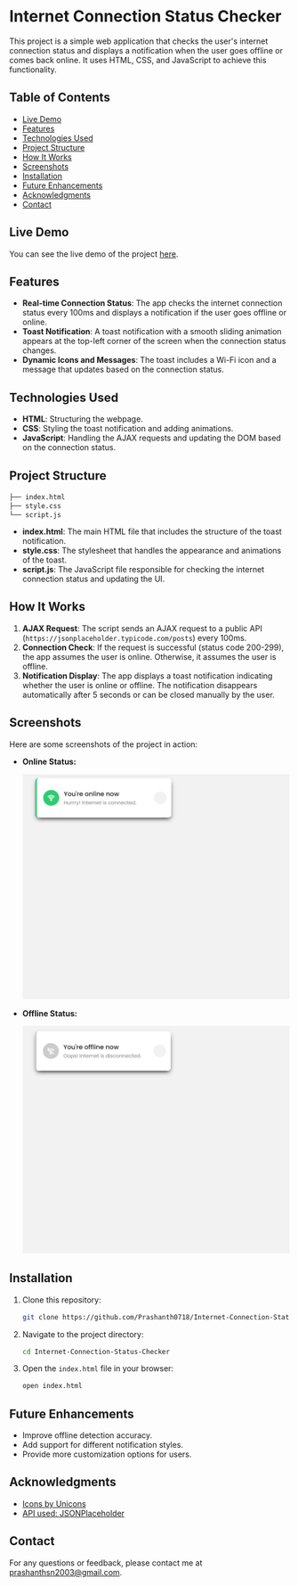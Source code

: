 # Internet Connection Status Checker

This project is a simple web application that checks the user's internet connection status and displays a notification when the user goes offline or comes back online. It uses HTML, CSS, and JavaScript to achieve this functionality.

## Table of Contents

- [Live Demo](#live-demo)
- [Features](#features)
- [Technologies Used](#technologies-used)
- [Project Structure](#project-structure)
- [How It Works](#how-it-works)
- [Screenshots](#screenshots)
- [Installation](#installation)
- [Future Enhancements](#future-enhancements)
- [Acknowledgments](#acknowledgments)
- [Contact](#contact)

## Live Demo

You can see the live demo of the project [here](https://prashanth0718.github.io/Internet-Connection-Status-Checker/).

## Features

- **Real-time Connection Status**: The app checks the internet connection status every 100ms and displays a notification if the user goes offline or online.
- **Toast Notification**: A toast notification with a smooth sliding animation appears at the top-left corner of the screen when the connection status changes.
- **Dynamic Icons and Messages**: The toast includes a Wi-Fi icon and a message that updates based on the connection status.

## Technologies Used

- **HTML**: Structuring the webpage.
- **CSS**: Styling the toast notification and adding animations.
- **JavaScript**: Handling the AJAX requests and updating the DOM based on the connection status.

## Project Structure

```
├── index.html
├── style.css
└── script.js
```

- **index.html**: The main HTML file that includes the structure of the toast notification.
- **style.css**: The stylesheet that handles the appearance and animations of the toast.
- **script.js**: The JavaScript file responsible for checking the internet connection status and updating the UI.

## How It Works

1. **AJAX Request**: The script sends an AJAX request to a public API (`https://jsonplaceholder.typicode.com/posts`) every 100ms.
2. **Connection Check**: If the request is successful (status code 200-299), the app assumes the user is online. Otherwise, it assumes the user is offline.
3. **Notification Display**: The app displays a toast notification indicating whether the user is online or offline. The notification disappears automatically after 5 seconds or can be closed manually by the user.

## Screenshots

Here are some screenshots of the project in action:

- **Online Status:**

  ![Online Status](assets/OnlineScreenshot.png)

- **Offline Status:**

  ![Offline Status](assets/OfflineScreenshot.png)


## Installation

1. Clone this repository:
   ```bash
   git clone https://github.com/Prashanth0718/Internet-Connection-Status-Checker.git
   ```
2. Navigate to the project directory:
   ```bash
   cd Internet-Connection-Status-Checker
   ```
3. Open the `index.html` file in your browser:
   ```bash
   open index.html
   ```

## Future Enhancements

- Improve offline detection accuracy.
- Add support for different notification styles.
- Provide more customization options for users.

## Acknowledgments

- [Icons by Unicons](https://iconscout.com/unicons)
- [API used: JSONPlaceholder](https://jsonplaceholder.typicode.com/)

## Contact

For any questions or feedback, please contact me at [prashanthsn2003@gmail.com](mailto:prashanthsn2003@gmail.com).


